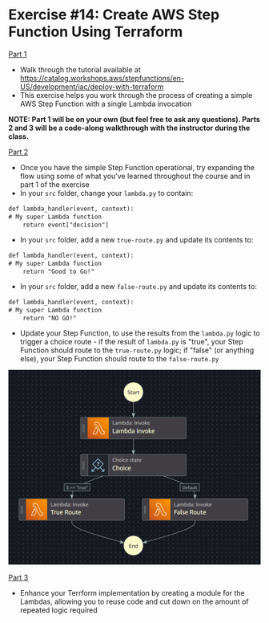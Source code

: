 # Exercise #14: Create AWS Step Function Using Terraform

<ins>Part 1</ins>

* Walk through the tutorial available at https://catalog.workshops.aws/stepfunctions/en-US/development/iac/deploy-with-terraform
* This exercise helps you work through the process of creating a simple AWS Step Function with a single Lambda invocation

**NOTE: Part 1 will be on your own (but feel free to ask any questions). Parts 2 and 3 will be a code-along walkthrough with the instructor during the class.**

<ins>Part 2</ins>

* Once you have the simple Step Function operational, try expanding the flow using some of what you've learned throughout the course and in part 1 of the exercise
* In your `src` folder, change your `lambda.py` to contain:

```
def lambda_handler(event, context):
# My super Lambda function
    return event["decision"]
```

* In your `src` folder, add a new `true-route.py` and update its contents to:

```
def lambda_handler(event, context):
# My super Lambda function
    return "Good to Go!"
```

* In your `src` folder, add a new `false-route.py` and update its contents to:

```
def lambda_handler(event, context):
# My super Lambda function
    return "NO GO!"
```

* Update your Step Function, to use the results from the `lambda.py` logic to trigger a choice route - if the result of `lambda.py` is "true", your Step Function should route to the `true-route.py` logic; if "false" (or anything else), your Step Function should route to the `false-route.py`

![Step Function Design](./sf.png "Step Function")

<ins>Part 3</ins>

* Enhance your Terrform implementation by creating a module for the Lambdas, allowing you to reuse code and cut down on the amount of repeated logic required